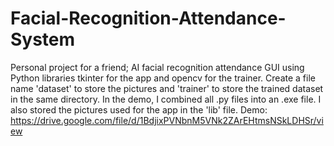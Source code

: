 # Facial-Recognition-Attendance-System
Personal project for a friend; AI facial recognition attendance GUI using Python libraries tkinter for the app and opencv for the trainer.
Create a file name 'dataset' to store the pictures and 'trainer' to store the trained dataset in the same directory. In the demo, I combined all .py files into an .exe file. I also stored the pictures used for the app in the 'lib' file.
Demo: https://drive.google.com/file/d/1BdjixPVNbnM5VNk2ZArEHtmsNSkLDHSr/view
